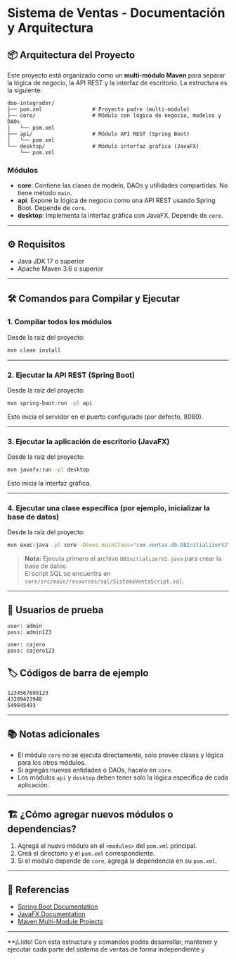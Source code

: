 # Sistema de Ventas - Documentación y Arquitectura

## 📦 Arquitectura del Proyecto

Este proyecto está organizado como un **multi-módulo Maven** para separar la lógica de negocio, la API REST y la interfaz de escritorio. La estructura es la siguiente:

```
doo-integrador/
├── pom.xml                # Proyecto padre (multi-módulo)
├── core/                  # Módulo con lógica de negocio, modelos y DAOs
│   └── pom.xml
├── api/                   # Módulo API REST (Spring Boot)
│   └── pom.xml
└── desktop/               # Módulo interfaz gráfica (JavaFX)
    └── pom.xml
```

### Módulos

- **core**: Contiene las clases de modelo, DAOs y utilidades compartidas. No tiene método `main`.
- **api**: Expone la lógica de negocio como una API REST usando Spring Boot. Depende de `core`.
- **desktop**: Implementa la interfaz gráfica con JavaFX. Depende de `core`.

---

## ⚙️ Requisitos

- Java JDK 17 o superior
- Apache Maven 3.6 o superior

---

## 🛠️ Comandos para Compilar y Ejecutar

### 1. Compilar todos los módulos

Desde la raíz del proyecto:
```bash
mvn clean install
```

---

### 2. Ejecutar la API REST (Spring Boot)

Desde la raíz del proyecto:
```bash
mvn spring-boot:run -pl api
```
Esto inicia el servidor en el puerto configurado (por defecto, 8080).

---

### 3. Ejecutar la aplicación de escritorio (JavaFX)

Desde la raíz del proyecto:
```bash
mvn javafx:run -pl desktop
```
Esto inicia la interfaz gráfica.

---

### 4. Ejecutar una clase específica (por ejemplo, inicializar la base de datos)

Desde la raíz del proyecto:
```bash
mvn exec:java -pl core -Dexec.mainClass="com.ventas.db.DBInitializerV2"
```
> **Nota:** Ejecuta primero el archivo `DBInitializerV2.java` para crear la base de datos.  
> El script SQL se encuentra en `core/src/main/resources/sql/SistemaVentaScript.sql`.

---

## 🧩 Usuarios de prueba

```
user: admin 
pass: admin123

user: cajero
pass: cajero123
```

## 🏷️ Códigos de barra de ejemplo

```
1234567890123
43289423948
549845493
```

---

## 📚 Notas adicionales

- El módulo `core` no se ejecuta directamente, solo provee clases y lógica para los otros módulos.
- Si agregás nuevas entidades o DAOs, hacelo en `core`.
- Los módulos `api` y `desktop` deben tener solo la lógica específica de cada aplicación.

---

## 🏗️ ¿Cómo agregar nuevos módulos o dependencias?

1. Agregá el nuevo módulo en el `<modules>` del `pom.xml` principal.
2. Creá el directorio y el `pom.xml` correspondiente.
3. Si el módulo depende de `core`, agregá la dependencia en su `pom.xml`.

---

## 📝 Referencias

- [Spring Boot Documentation](https://spring.io/projects/spring-boot)
- [JavaFX Documentation](https://openjfx.io/)
- [Maven Multi-Module Projects](https://maven.apache.org/guides/introduction/introduction-to-the-pom.html#multi-module)

---

**¡Listo! Con esta estructura y comandos podés desarrollar, mantener y ejecutar cada parte del sistema de ventas de forma independiente y